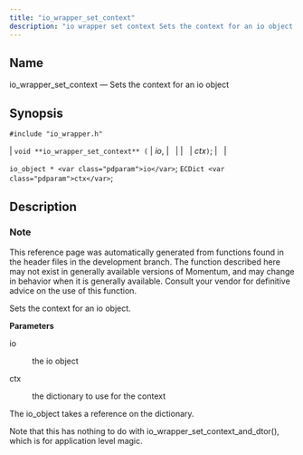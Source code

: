 ```yaml
---
title: "io_wrapper_set_context"
description: "io wrapper set context Sets the context for an io object void io wrapper set context io ctx io object io EC Dict ctx This reference page was automatically generated from functions found in the header files in the development branch The function described here may not exist in generally..."
---
```


<a name="apis.io_wrapper_set_context"></a> 
## Name

io_wrapper_set_context — Sets the context for an io object

## Synopsis

`#include "io_wrapper.h"`

| `void **io_wrapper_set_context** (` | <var class="pdparam">io</var>, |   |
|   | <var class="pdparam">ctx</var>`)`; |   |

`io_object * <var class="pdparam">io</var>`;
`ECDict <var class="pdparam">ctx</var>`;<a name="idp53997936"></a> 
## Description

### Note

This reference page was automatically generated from functions found in the header files in the development branch. The function described here may not exist in generally available versions of Momentum, and may change in behavior when it is generally available. Consult your vendor for definitive advice on the use of this function.

Sets the context for an io object.

**<a name="idp54000800"></a> Parameters**

<dl class="variablelist">

<dt>io</dt>

<dd>

the io object

</dd>

<dt>ctx</dt>

<dd>

the dictionary to use for the context

</dd>

</dl>

The io_object takes a reference on the dictionary.

Note that this has nothing to do with io_wrapper_set_context_and_dtor(), which is for application level magic.